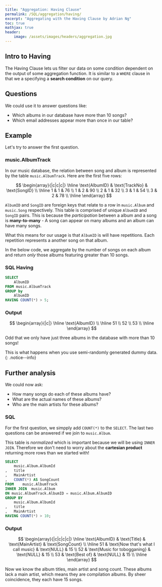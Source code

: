 ```yaml
---
title: "Aggregation: Having Clause"
permalink: /SQL/aggregation/having/
excerpt: "Aggregating with the Having Clause by Adrian Ng"
toc: true
mathjax: true
header:	
 	image: /assets/images/headers/aggregation.jpg
---
```


## Intro to Having

The Having Clause lets us filter our data on some condition dependent on the output of some aggregation function.
It is similar to a `WHERE` clause in that we a specifying a __search condition__ on our query.

## Questions

We could use it to answer questions like:

* Which albums in our database have more than 10 songs?
* Which email addresses appear more than once in our table?

## Example

Let's try to answer the first question.

### music.AlbumTrack

In our music database, the relation between song and album is represented by the table `music.AlbumTrack`.
Here are the first five rows:

$$
\begin{array}{|c|c|c|}
\hline
\text{AlbumID} & \text{TrackNo} & \text{SongID} \\ 
\hline
1 & 1 & 76 \\
1 & 2 & 90 \\
2 & 1 & 32 \\
3 & 1 & 54 \\
3 & 2 & 78 \\
\hline
\end{array}
$$

`AlbumID` and `SongID` are foreign keys that relate to a row in `music.Album` and `music.Song` respectively.
This table is comprised of unique `AlbumID` and `SongID` pairs.
This is because the _participation_ between a album and a song is __many-to-many__ - 
A song can appear on many albums and an album can have many songs.

What this means for our usage is that `AlbumID` is will have repetitions. 
Each repetition represents a another song on that album.

In the below code, we aggregate by the number of songs on each album and return _only_ those albums featuring greater than 10 songs.

### SQL Having


```sql
SELECT
	AlbumID
FROM music.AlbumTrack
GROUP by
	AlbumID	
HAVING COUNT(*) > 5;
```

### Output

$$
\begin{array}{|c|}
\hline
\text{AlbumID} \\ 
\hline
51 \\
52 \\
53 \\
\hline
\end{array}
$$

Odd that we only have just three albums in the database with more than 10 songs!

This is what happens when you use semi-randomly generated dummy data.
{: .notice--info}

## Further analysis

We could now ask:

* How many songs do each of these albums have?
* What are the actual names of these albums?
* Who are the main artists for these albums?

### SQL

For the first question, we simpply add `COUNT(*)` to the `SELECT`.
The last two questions can be answered if we join to `music.Album`.

This table is _normalized_ which is important because we will be using `INNER JOIN`.
Therefore we don't need to worry about the __cartesian product__ returning more rows than we started with!

```sql
SELECT
	music.Album.AlbumId
,	title
,	MainArtist
,	COUNT(*) AS SongCount
FROM	music.AlbumTrack
INNER JOIN	music.Album
ON music.AlbumTrack.AlbumID = music.Album.AlbumID
GROUP BY 
	music.Album.AlbumId
,	title
,	MainArtist
HAVING COUNT(*) > 10;
```



### Output


$$
\begin{array}{|c|c|c|c|}
\hline
\text{AlbumID} & \text{Title} & \text{MainArtist} & \text{SongCount} \\ 
\hline	
		51 
	& 	\text{Now that's what I call music}
	& 	\text{NULL} 
	& 	15 
	\\	
		52
	&	\text{Music for tobogganing} 
	& 	\text{NULL} 
	& 	15 
	\\	
		53
	&	\text{Best of}
 	& 	\text{NULL} 
 	&	15 
 	\\
\hline
\end{array}
$$

Now we know the album titles, main artist and song count.
These albums lack a main artist, which means they are compilation albums.
By sheer coincidence, they each have 15 songs.

